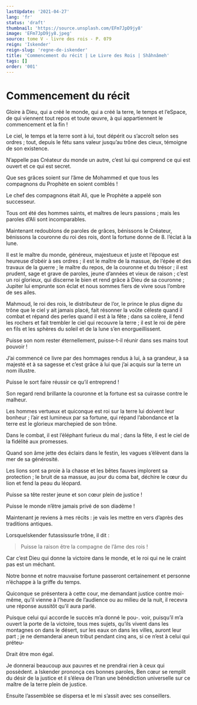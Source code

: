 ```yaml
---
lastUpdate: '2021-04-27'
lang: 'fr'
status: 'draft'
thumbnail: 'https://source.unsplash.com/EFm7JpD9jy8'
image: 'EFm7JpD9jy8.jpeg'
source: tome V - livre des rois - P. 079
reign: 'Iskender'
reign-slug: 'regne-de-iskender'
title: 'Commencement du récit | Le Livre des Rois | Shâhnâmeh'
tags: []
order: '001'
---
```


<!-- LTeX: language=fr -->

# Commencement du récit

Gloire à Dieu, qui a créé le monde, qui a créé la terre, le temps et l’eSpace, de qui viennent tout repos et toute œuvre, à qui appartiennent le commencement et la fin !

Le ciel, le temps et la terre sont à lui, tout dépérit ou s’accroît selon ses ordres ; tout, depuis le fétu sans valeur jusqu’au trône des cieux, témoigne de son existence.

N’appelle pas Créateur du monde un autre, c’est lui qui comprend ce qui est ouvert et ce qui est secret.

Que ses grâces soient sur l’âme de Mohammed et que tous les compagnons du Prophète en soient comblés !

Le chef des compagnons était Ali, que le Prophète a appelé son successeur.

Tous ont été des hommes saints, et maîtres de leurs passions ; mais les paroles d’Ali sont incomparables.

Maintenant redoublons de paroles de grâces, bénissons le Créateur, bénissons la couronne du roi des rois, dont la fortune donne de 8. l’éclat à la lune.

Il est le maître du monde, généreux, majestueux et juste et l’époque est heureuse d’obéir à ses ordres ; il est le maître de la massue, de l’épée et des travaux de la guerre ; le maître du repos, de la couronne et du trésor ; il est prudent, sage et grave de paroles, jeune d’années et vieux de raison ; c’est un roi glorieux, qui discerne le bien et rend grâce à Dieu de sa couronne ; Jupiter lui emprunte son éclat et nous sommes fiers de vivre sous l’ombre de ses ailes.

Mahmoud, le roi des rois, le distributeur de l’or, le prince le plus digne du trône que le ciel y ait jamais placé, fait résonner la voûte céleste quand il combat et répand des perles quand il est à la fête ; dans sa colère, il fend les rochers et fait trembler le ciel qui recouvre la terre ; il est le roi de père en fils et les sphères du soleil et de la lune s’en enorgueillissent.

Puisse son nom rester éternellement, puisse-t-il réunir dans ses mains tout pouvoir !

J’ai commencé ce livre par des hommages rendus à lui, à sa grandeur, à sa majesté et à sa sagesse et c’est grâce à lui que j’ai acquis sur la terre un nom illustre.

Puisse le sort faire réussir ce qu’il entreprend !

Son regard rend brillante la couronne et la fortune est sa cuirasse contre le malheur.

Les hommes vertueux et quiconque est roi sur la terre lui doivent leur bonheur ; l’air est lumineux par sa fortune, qui répand l’abondance et la terre est le glorieux marchepied de son trône.

Dans le combat, il est l’éléphant furieux du mal ; dans la fête, il est le ciel de la fidélité aux promesses.

Quand son âme jette des éclairs dans le festin, les vagues s’élèvent dans la mer de sa générosité.

Les lions sont sa proie à la chasse et les bêtes fauves implorent sa protection ; le bruit de sa massue, au jour du coma bat, déchire le cœur du lion et fend la peau du léopard.

Puisse sa tête rester jeune et son cœur plein de justice !

Puisse le monde n’être jamais privé de son diadème !

Maintenant je reviens à mes récits : je vais les mettre en vers d’après des traditions antiques.

LorsqueIskender futassissurle trône, il dit :

> Puisse la raison être la compagne de l’âme des rois !

Car c’est Dieu qui donne la victoire dans le monde, et le roi qui ne le craint pas est un méchant.

Notre bonne et notre mauvaise fortune passeront certainement et personne n’échappe à la griffe du temps.

Quiconque se présentera à cette cour, me demandant justice contre moi-même, qu’il vienne à l’heure de l’audience ou au milieu de la nuit, il recevra une réponse aussitôt qu’il aura parlé.

Puisque celui qui accorde le succès m’a donné le pou-. voir, puisqu’il m’a ouvert la porte de la victoire, tous mes sujets, qu’ils vivent dans les montagnes on dans le désert, sur les eaux on dans les villes, auront leur part ; je ne demanderai aneun tribut pendant cinq ans, si ce n’est à celui qui préteu-

Drait être mon égal.

Je donnerai beaucoup aux pauvres et ne prendrai rien à ceux qui possèdent. a Iskender prononça ces bonnes paroles, Ben cœur se remplit du désir de la justice et il s’éleva de l’Iran une bénédiction universelle sur ce maître de la terre plein de justice.

Ensuite l’assemblée se dispersa et le mi s’assit avec ses conseillers.

